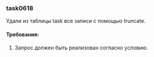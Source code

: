 
### task0618

Удали из таблицы task все записи с помощью truncate.


#### Требования:
1.	Запрос должен быть реализован согласно условию.

